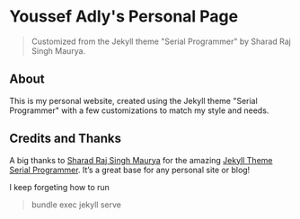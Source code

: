 # Youssef Adly's Personal Page

> Customized from the Jekyll theme "Serial Programmer" by Sharad Raj Singh Maurya.

## About

This is my personal website, created using the Jekyll theme "Serial Programmer" with a few customizations to match my style and needs.

## Credits and Thanks

A big thanks to [Sharad Raj Singh Maurya](https://github.com/sharadcodes) for the amazing [Jekyll Theme Serial Programmer](https://github.com/sharadcodes/jekyll-theme-serial-programmer). It’s a great base for any personal site or blog!

I keep forgeting how to run

> bundle exec jekyll serve
